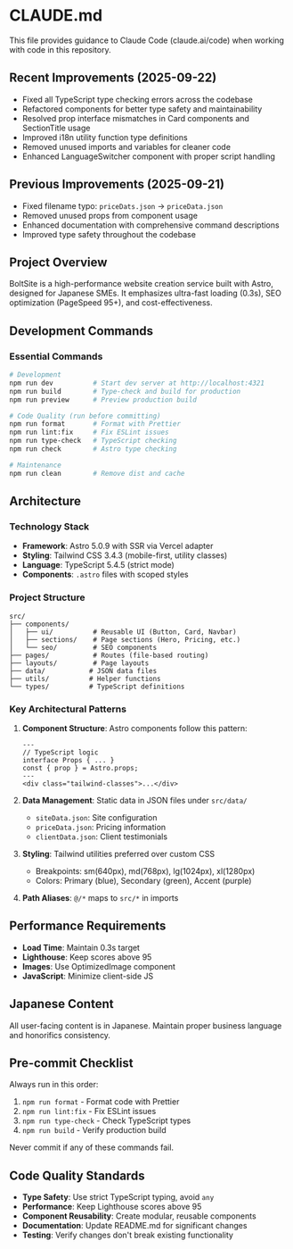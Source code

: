 # CLAUDE.md

This file provides guidance to Claude Code (claude.ai/code) when working with code in this repository.

## Recent Improvements (2025-09-22)

- Fixed all TypeScript type checking errors across the codebase
- Refactored components for better type safety and maintainability
- Resolved prop interface mismatches in Card components and SectionTitle usage
- Improved i18n utility function type definitions
- Removed unused imports and variables for cleaner code
- Enhanced LanguageSwitcher component with proper script handling

## Previous Improvements (2025-09-21)

- Fixed filename typo: `priceDats.json` → `priceData.json`
- Removed unused props from component usage
- Enhanced documentation with comprehensive command descriptions
- Improved type safety throughout the codebase

## Project Overview

BoltSite is a high-performance website creation service built with Astro, designed for Japanese SMEs. It emphasizes ultra-fast loading (0.3s), SEO optimization (PageSpeed 95+), and cost-effectiveness.

## Development Commands

### Essential Commands

```bash
# Development
npm run dev          # Start dev server at http://localhost:4321
npm run build        # Type-check and build for production
npm run preview      # Preview production build

# Code Quality (run before committing)
npm run format       # Format with Prettier
npm run lint:fix     # Fix ESLint issues
npm run type-check   # TypeScript checking
npm run check        # Astro type checking

# Maintenance
npm run clean        # Remove dist and cache
```

## Architecture

### Technology Stack

- **Framework**: Astro 5.0.9 with SSR via Vercel adapter
- **Styling**: Tailwind CSS 3.4.3 (mobile-first, utility classes)
- **Language**: TypeScript 5.4.5 (strict mode)
- **Components**: `.astro` files with scoped styles

### Project Structure

```
src/
├── components/
│   ├── ui/          # Reusable UI (Button, Card, Navbar)
│   ├── sections/    # Page sections (Hero, Pricing, etc.)
│   └── seo/         # SEO components
├── pages/           # Routes (file-based routing)
├── layouts/         # Page layouts
├── data/           # JSON data files
├── utils/          # Helper functions
└── types/          # TypeScript definitions
```

### Key Architectural Patterns

1. **Component Structure**: Astro components follow this pattern:

   ```astro
   ---
   // TypeScript logic
   interface Props { ... }
   const { prop } = Astro.props;
   ---
   <div class="tailwind-classes">...</div>
   ```

2. **Data Management**: Static data in JSON files under `src/data/`
   - `siteData.json`: Site configuration
   - `priceData.json`: Pricing information
   - `clientData.json`: Client testimonials

3. **Styling**: Tailwind utilities preferred over custom CSS
   - Breakpoints: sm(640px), md(768px), lg(1024px), xl(1280px)
   - Colors: Primary (blue), Secondary (green), Accent (purple)

4. **Path Aliases**: `@/*` maps to `src/*` in imports

## Performance Requirements

- **Load Time**: Maintain 0.3s target
- **Lighthouse**: Keep scores above 95
- **Images**: Use OptimizedImage component
- **JavaScript**: Minimize client-side JS

## Japanese Content

All user-facing content is in Japanese. Maintain proper business language and honorifics consistency.

## Pre-commit Checklist

Always run in this order:

1. `npm run format` - Format code with Prettier
2. `npm run lint:fix` - Fix ESLint issues
3. `npm run type-check` - Check TypeScript types
4. `npm run build` - Verify production build

Never commit if any of these commands fail.

## Code Quality Standards

- **Type Safety**: Use strict TypeScript typing, avoid `any`
- **Performance**: Keep Lighthouse scores above 95
- **Component Reusability**: Create modular, reusable components
- **Documentation**: Update README.md for significant changes
- **Testing**: Verify changes don't break existing functionality
